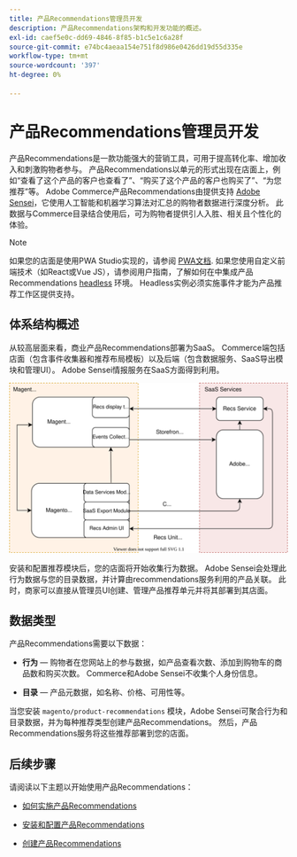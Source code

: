 ```yaml
---
title: 产品Recommendations管理员开发
description: 产品Recommendations架构和开发功能的概述。
exl-id: caef5e0c-dd69-4846-8f85-b1c5e1c6a28f
source-git-commit: e74bc4aeaa154e751f8d986e0426dd19d55d335e
workflow-type: tm+mt
source-wordcount: '397'
ht-degree: 0%

---
```


# 产品Recommendations管理员开发

产品Recommendations是一款功能强大的营销工具，可用于提高转化率、增加收入和刺激购物者参与。 产品Recommendations以单元的形式出现在店面上，例如“查看了这个产品的客户也查看了”、“购买了这个产品的客户也购买了”、“为您推荐”等。 Adobe Commerce产品Recommendations由提供支持 [Adobe Sensei](https://www.adobe.com/sensei.html)，它使用人工智能和机器学习算法对汇总的购物者数据进行深度分析。 此数据与Commerce目录结合使用后，可为购物者提供引人入胜、相关且个性化的体验。

>[!NOTE]
>
>如果您的店面是使用PWA Studio实现的，请参阅 [PWA文档](https://developer.adobe.com/commerce/pwa-studio/integrations/product-recommendations/). 如果您使用自定义前端技术（如React或Vue JS），请参阅用户指南，了解如何在中集成产品Recommendations [headless](headless.md) 环境。 Headless实例必须实施事件才能为产品推荐工作区提供支持。

## 体系结构概述

从较高层面来看，商业产品Recommendations部署为SaaS。 Commerce端包括店面（包含事件收集器和推荐布局模板）以及后端（包含数据服务、SaaS导出模块和管理UI）。 Adobe Sensei情报服务在SaaS方面得到利用。

![产品推荐架构图](assets/arch-diag-sensei.svg)

安装和配置推荐模块后，您的店面将开始收集行为数据。 Adobe Sensei会处理此行为数据与您的目录数据，并计算由recommendations服务利用的产品关联。 此时，商家可以直接从管理员UI创建、管理产品推荐单元并将其部署到其店面。

## 数据类型

产品Recommendations需要以下数据：

- **行为**  — 购物者在您网站上的参与数据，如产品查看次数、添加到购物车的商品数和购买次数。 Commerce和Adobe Sensei不收集个人身份信息。

- **目录**  — 产品元数据，如名称、价格、可用性等。

当您安装 `magento/product-recommendations` 模块，Adobe Sensei可聚合行为和目录数据，并为每种推荐类型创建产品Recommendations。 然后，产品Recommendations服务将这些推荐部署到您的店面。

## 后续步骤

请阅读以下主题以开始使用产品Recommendations：

- [如何实施产品Recommendations](implementation-workflow.md)

- [安装和配置产品Recommendations](install-configure.md)

- [创建产品Recommendations](create.md)
